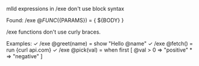 mlld expressions in /exe don't use block syntax

Found: /exe @${FUNC}(${PARAMS}) = { ${BODY} }

/exe functions don't use curly braces.

Examples:
✓ /exe @greet(name) = show "Hello @name"
✓ /exe @fetch() = run {curl api.com}
✓ /exe @pick(val) = when first [
    @val > 0 => "positive"
    * => "negative"
  ]